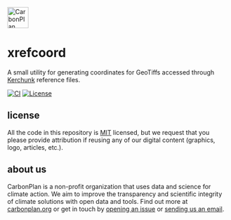 <p align="left" >
<picture>
  <source media="(prefers-color-scheme: dark)" srcset="https://carbonplan-assets.s3.amazonaws.com/monogram/light-small.png">
  <img alt="CarbonPlan monogram." height="48" src="https://carbonplan-assets.s3.amazonaws.com/monogram/dark-small.png">
</picture>
</p>

# xrefcoord

A small utility for generating coordinates for GeoTiffs accessed through [Kerchunk](https://fsspec.github.io/kerchunk/) reference files.

[![CI](https://github.com/carbonplan/xrefcoord/actions/workflows/main.yaml/badge.svg)](https://github.com/carbonplan/xrefcoord/actions/workflows/main.yaml)
[![License](https://img.shields.io/github/license/carbonplan/xrefcoord?style=flat)](https://github.com/carbonplan/xrefcoord/blob/main/LICENSE)

## license

All the code in this repository is [MIT](https://choosealicense.com/licenses/mit/) licensed, but we request that you please provide attribution if reusing any of our digital content (graphics, logo, articles, etc.).

## about us

CarbonPlan is a non-profit organization that uses data and science for climate action. We aim to improve the transparency and scientific integrity of climate solutions with open data and tools. Find out more at [carbonplan.org](https://carbonplan.org/) or get in touch by [opening an issue](https://github.com/carbonplan/python-project-template/issues/new) or [sending us an email](mailto:hello@carbonplan.org).
